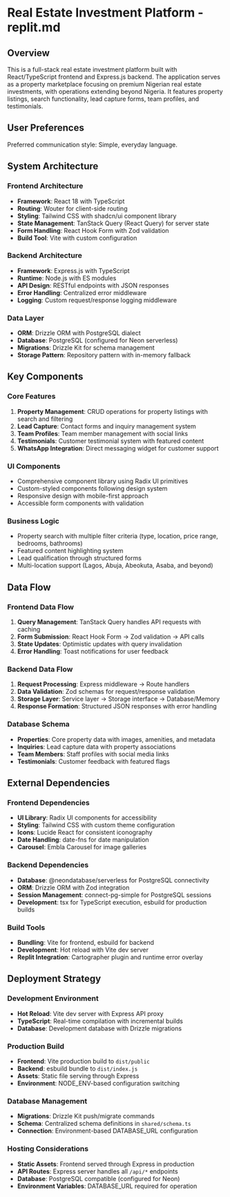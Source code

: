# Real Estate Investment Platform - replit.md

## Overview

This is a full-stack real estate investment platform built with React/TypeScript frontend and Express.js backend. The application serves as a property marketplace focusing on premium Nigerian real estate investments, with operations extending beyond Nigeria. It features property listings, search functionality, lead capture forms, team profiles, and testimonials.

## User Preferences

Preferred communication style: Simple, everyday language.

## System Architecture

### Frontend Architecture
- **Framework**: React 18 with TypeScript
- **Routing**: Wouter for client-side routing
- **Styling**: Tailwind CSS with shadcn/ui component library
- **State Management**: TanStack Query (React Query) for server state
- **Form Handling**: React Hook Form with Zod validation
- **Build Tool**: Vite with custom configuration

### Backend Architecture
- **Framework**: Express.js with TypeScript
- **Runtime**: Node.js with ES modules
- **API Design**: RESTful endpoints with JSON responses
- **Error Handling**: Centralized error middleware
- **Logging**: Custom request/response logging middleware

### Data Layer
- **ORM**: Drizzle ORM with PostgreSQL dialect
- **Database**: PostgreSQL (configured for Neon serverless)
- **Migrations**: Drizzle Kit for schema management
- **Storage Pattern**: Repository pattern with in-memory fallback

## Key Components

### Core Features
1. **Property Management**: CRUD operations for property listings with search and filtering
2. **Lead Capture**: Contact forms and inquiry management system
3. **Team Profiles**: Team member management with social links
4. **Testimonials**: Customer testimonial system with featured content
5. **WhatsApp Integration**: Direct messaging widget for customer support

### UI Components
- Comprehensive component library using Radix UI primitives
- Custom-styled components following design system
- Responsive design with mobile-first approach
- Accessible form components with validation

### Business Logic
- Property search with multiple filter criteria (type, location, price range, bedrooms, bathrooms)
- Featured content highlighting system
- Lead qualification through structured forms
- Multi-location support (Lagos, Abuja, Abeokuta, Asaba, and beyond)

## Data Flow

### Frontend Data Flow
1. **Query Management**: TanStack Query handles API requests with caching
2. **Form Submission**: React Hook Form → Zod validation → API calls
3. **State Updates**: Optimistic updates with query invalidation
4. **Error Handling**: Toast notifications for user feedback

### Backend Data Flow
1. **Request Processing**: Express middleware → Route handlers
2. **Data Validation**: Zod schemas for request/response validation
3. **Storage Layer**: Service layer → Storage interface → Database/Memory
4. **Response Formation**: Structured JSON responses with error handling

### Database Schema
- **Properties**: Core property data with images, amenities, and metadata
- **Inquiries**: Lead capture data with property associations
- **Team Members**: Staff profiles with social media links
- **Testimonials**: Customer feedback with featured flags

## External Dependencies

### Frontend Dependencies
- **UI Library**: Radix UI components for accessibility
- **Styling**: Tailwind CSS with custom theme configuration
- **Icons**: Lucide React for consistent iconography
- **Date Handling**: date-fns for date manipulation
- **Carousel**: Embla Carousel for image galleries

### Backend Dependencies
- **Database**: @neondatabase/serverless for PostgreSQL connectivity
- **ORM**: Drizzle ORM with Zod integration
- **Session Management**: connect-pg-simple for PostgreSQL sessions
- **Development**: tsx for TypeScript execution, esbuild for production builds

### Build Tools
- **Bundling**: Vite for frontend, esbuild for backend
- **Development**: Hot reload with Vite dev server
- **Replit Integration**: Cartographer plugin and runtime error overlay

## Deployment Strategy

### Development Environment
- **Hot Reload**: Vite dev server with Express API proxy
- **TypeScript**: Real-time compilation with incremental builds
- **Database**: Development database with Drizzle migrations

### Production Build
- **Frontend**: Vite production build to `dist/public`
- **Backend**: esbuild bundle to `dist/index.js`
- **Assets**: Static file serving through Express
- **Environment**: NODE_ENV-based configuration switching

### Database Management
- **Migrations**: Drizzle Kit push/migrate commands
- **Schema**: Centralized schema definitions in `shared/schema.ts`
- **Connection**: Environment-based DATABASE_URL configuration

### Hosting Considerations
- **Static Assets**: Frontend served through Express in production
- **API Routes**: Express server handles all `/api/*` endpoints
- **Database**: PostgreSQL compatible (configured for Neon)
- **Environment Variables**: DATABASE_URL required for operation